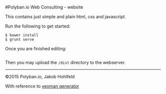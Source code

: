 #Polyban.io Web Consulting - website

This contains just simple and plain html, css and javascript.

Run the following to get started:

````$ npm install
$ bower install
$ grunt serve
````

Once you are finished editing:

````$ grunt build
````

Then you may upload the `/dist` directory to the webserver.

----
©2015 Polyban.io, Jakob Hohlfeld

With reference to [yeoman generator](https://github.com/yeoman/generator-webapp)
